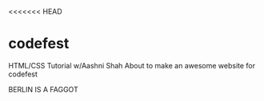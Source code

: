 <<<<<<< HEAD
# codefest
HTML/CSS Tutorial w/Aashni Shah
About to make an awesome website for codefest

BERLIN IS A FAGGOT

